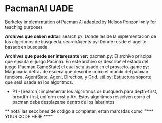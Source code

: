 # PacmanAI UADE
Berkeley implementation of Pacman AI adapted by Nelson Ponzoni only for teaching purposes

__Archivos que deben editar:__
search.py: Donde reside la implementacion de los algoritmos de busqueda.
searchAgents.py: Donde reside el agente basado en busqueda.

__Archivos que puede ser interesante ver:__
pacman.py: El archivo principal que ejecuta el juego Pacman. En este archivo se describe el estado del juego (Pacman GameState) el cual sera usado en el proyecto.
game.py: Maquinaria detras de escena que describe como el mundo del pacman funciona. AgentState, Agent, Direction, y Grid.
util.py: Estructura soporte que será usada en los algoritmos.


* P1 - [Search]: implementar los algoritmos de busqueda para depth-first, breadth-first, uniform cost y A*. Estos algoritmos resuelven como el pacman debe desplazarse dentro de los laberintos

** nota: las secciones de codigo a completar, estan marcadas como '"*** YOUR CODE HERE ***"'